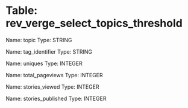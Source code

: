 Table: rev_verge_select_topics_threshold
========================================

Name: topic
Type: STRING

Name: tag_identifier
Type: STRING

Name: uniques
Type: INTEGER

Name: total_pageviews
Type: INTEGER

Name: stories_viewed
Type: INTEGER

Name: stories_published
Type: INTEGER

